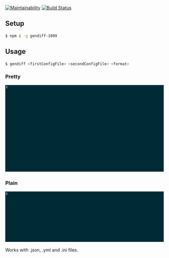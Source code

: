 [![Maintainability](https://api.codeclimate.com/v1/badges/cb998024a014890af6f2/maintainability)](https://codeclimate.com/github/mgurbanzade/gendiff/maintainability)
[![Build Status](https://travis-ci.org/mgurbanzade/gendiff.svg?branch=master)](https://travis-ci.org/mgurbanzade/gendiff)


## Setup

```sh
$ npm i -g gendiff-1899
```

## Usage

```sh
$ gendiff <firstConfigFile> <secondConfigFile> <format>
```

### Pretty
![Pretty](https://github.com/mgurbanzade/gendiff/blob/master/common/demo-pretty.gif)

### Plain
![Plain](https://github.com/mgurbanzade/gendiff/blob/master/common/demo-plain.gif)


Works with .json, .yml and .ini files.
